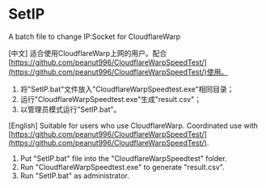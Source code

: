 # SetIP
A batch file to change IP:Socket for CloudflareWarp

[中文]
适合使用CloudflareWarp上网的用户。配合[https://github.com/peanut996/CloudflareWarpSpeedTest/](https://github.com/peanut996/CloudflareWarpSpeedTest/)使用。
1. 将"SetIP.bat"文件放入"CloudflareWarpSpeedtest.exe"相同目录；
2. 运行"CloudflareWarpSpeedtest.exe"生成"result.csv"；
3. 以管理员模式运行"SetIP.bat"。

[English]
Suitable for users who use CloudflareWarp. Coordinated use with [https://github.com/peanut996/CloudflareWarpSpeedTest/](https://github.com/peanut996/CloudflareWarpSpeedTest/).
1. Put "SetIP.bat" file into the "CloudflareWarpSpeedtest" folder.
2. Run "CloudflareWarpSpeedtest.exe" to generate "result.csv".
3. Run "SetIP.bat" as administrator.
